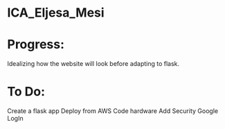 # ICA_Eljesa_Mesi

# Progress:
 Idealizing how the website will look before adapting to flask.

 # To Do:
 Create a flask app
 Deploy from AWS
 Code hardware
 Add Security
 Google LogIn
